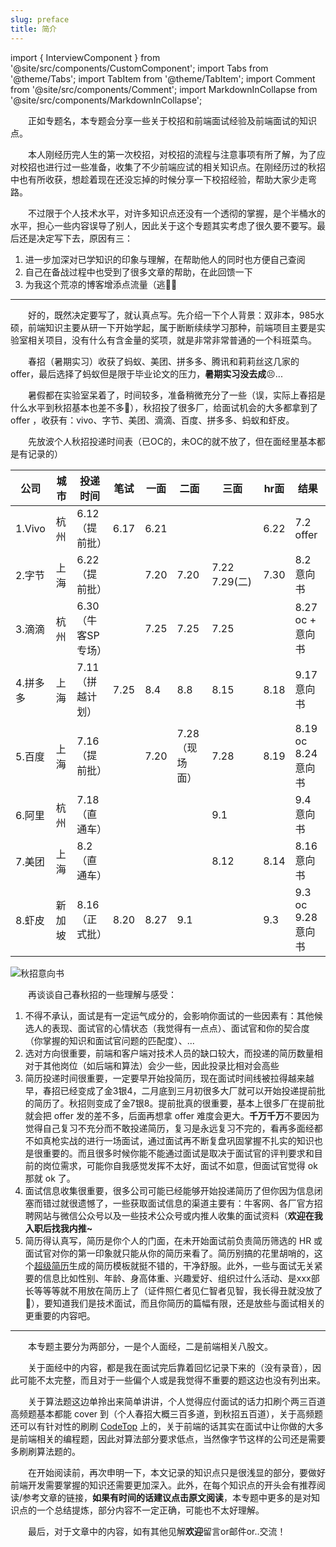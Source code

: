 ```yaml
---
slug: preface
title: 简介
---
```


import { InterviewComponent } from '@site/src/components/CustomComponent';
import Tabs from '@theme/Tabs';
import TabItem from '@theme/TabItem';
import Comment from '@site/src/components/Comment';
import MarkdownInCollapse from '@site/src/components/MarkdownInCollapse';

<InterviewComponent time="2021-09-28" />

&emsp;&emsp;正如专题名，本专题会分享一些关于校招和前端面试经验及前端面试的知识点。


&emsp;&emsp;本人刚经历完人生的第一次校招，对校招的流程与注意事项有所了解，为了应对校招也进行过一些准备，收集了不少前端应试的相关知识点。在刚经历过的秋招中也有所收获，想趁着现在还没忘掉的时候分享一下校招经验，帮助大家少走弯路。

&emsp;&emsp;不过限于个人技术水平，对许多知识点还没有一个透彻的掌握，是个半桶水的水平，担心一些内容误导了别人，因此关于这个专题其实考虑了很久要不要写。最后还是决定写下去，原因有三：

1. 进一步加深对已学知识的印象与理解，在帮助他人的同时也方便自己查阅
2. 自己在备战过程中也受到了很多文章的帮助，在此回馈一下
3. 为我这个荒凉的博客增添点流量（逃🏃💨

---

&emsp;&emsp;好的，既然决定要写了，就认真点写。先介绍一下个人背景：双非本，985水硕，前端知识主要从研一下开始学起，属于断断续续学习那种，前端项目主要是实验室相关项目，没有什么有含金量的奖项，就是非常非常普通的一个科班菜鸟。

&emsp;&emsp;春招（暑期实习）收获了蚂蚁、美团、拼多多、腾讯和莉莉丝这几家的 offer，最后选择了蚂蚁但是限于毕业论文的压力，**暑期实习没去成**😣...

&emsp;&emsp;暑假都在实验室呆着了，时间较多，准备稍微充分了一些（误，实际上春招是什么水平到秋招基本也差不多🤣），秋招投了很多厂，给面试机会的大多都拿到了 offer ，收获有：vivo、字节、美团、滴滴、百度、拼多多、蚂蚁和虾皮。

&emsp;&emsp;先放波个人秋招投递时间表（已OC的，未OC的就不放了，但在面经里基本都是有记录的）

| 公司      | 城市   | 投递时间       | 笔试   | 一面 | 二面           | 三面             | hr面 | 结果                                                        |
| --------- | ------ | -------------- | ------ | ---- | -------------- | ---------------- | ---- | ----------------------------------------------------------- |
| 1.Vivo    | 杭州   | 6.12（提前批） | 6.17   | 6.21 |                |                  | 6.22 | 7.2 offer|
| 2.字节    | 上海   | 6.22（提前批） |        | 7.20 | 7.20           | 7.22  7.29(二) | 7.30 | 8.2 意向书|
| 3.滴滴    | 杭州   | 6.30（牛客SP专场） |        | 7.25 | 7.25           | 7.25             |      | 8.27 oc + 意向书|
| 4.拼多多  | 上海   | 7.11 （拼越计划）          | 7.25   | 8.4  | 8.8            | 8.15             | 8.18 | 9.17 意向书|
| 5.百度    | 上海   | 7.16（提前批）           |        | 7.20 | 7.28（现场面） | 7.28             | 8.19 | 8.19 oc <br /> 8.24 意向书|
| 6.阿里    | 杭州   | 7.18（直通车）     |  |      |                | 9.1              |      | 9.4 意向书|
| 7.美团    | 上海   | 8.2（直通车）  |        |      |                | 8.12             | 8.14 | 8.16 意向书|
| 8.虾皮    | 新加坡 | 8.16  （正式批）         | 8.20   | 8.27 | 9.1            |                  | 9.3  | 9.3 oc <br /> 9.28 意向书|

![秋招意向书](https://gitee.com/ylea/imagehost1/raw/master/img/%E5%9B%BE%E7%89%871.png)


&emsp;&emsp;再谈谈自己春秋招的一些理解与感受：

1. 不得不承认，面试是有一定运气成分的，会影响你面试的一些因素有：其他候选人的表现、面试官的心情状态（我觉得有一点点）、面试官和你的契合度（你掌握的知识和面试官问题的匹配度）、...
2. 选对方向很重要，前端和客户端对技术人员的缺口较大，而投递的简历数量相对于其他岗位（如后端和算法）会少一些，因此投录比相对会高些
3. 简历投递时间很重要，一定要早开始投简历，现在面试时间线被拉得越来越早，春招已经变成了金3银4，二月底到三月初很多大厂就可以开始投递提前批的简历了。秋招则变成了金7银8。提前批真的很重要，基本上很多厂在提前批就会把 offer 发的差不多，后面再想拿 offer 难度会更大。**千万千万**不要因为觉得自己复习不充分而不敢投递简历，复习是永远复习不完的，看再多面经都不如真枪实战的进行一场面试，通过面试再不断复盘巩固掌握不扎实的知识也是很重要的。而且很多时候你能不能通过面试是取决于面试官的评判要求和目前的岗位需求，可能你自我感觉发挥不太好，面试不如意，但面试官觉得 ok 那就 ok 了。
4. 面试信息收集很重要，很多公司可能已经能够开始投递简历了但你因为信息闭塞而错过就很遗憾了，一些获取面试信息的渠道主要有：牛客网、各厂官方招聘网站与微信公众号以及一些技术公众号或内推人收集的面试资料（**欢迎在我入职后找我内推~**
5. 简历得认真写，简历是你个人的门面，在未开始面试前负责简历筛选的 HR 或面试官对你的第一印象就只能从你的简历来看了。简历别搞的花里胡哨的，这个[超级简历](https://www.wondercv.com/)生成的简历模板就挺不错的，干净舒服。此外，一些与面试无关紧要的信息比如性别、年龄、身高体重、兴趣爱好、组织过什么活动、是xxx部长等等等就不用放在简历上了（证件照仁者见仁智者见智，我长得丑就没放了🐒），要知道我们是技术面试，而且你简历的篇幅有限，还是放些与面试相关的更重要的内容吧。


---


&emsp;&emsp;本专题主要分为两部分，一是个人面经，二是前端相关八股文。

&emsp;&emsp;关于面经中的内容，都是我在面试完后靠着回忆记录下来的（没有录音），因此可能不太完整，而且对于一些偏个人或是我觉得不重要的题这边也没有列出来。

&emsp;&emsp;关于算法题这边单拎出来简单讲讲，个人觉得应付面试的话力扣刷个两三百道高频题基本都能 cover 到（个人春招大概三百多道，到秋招五百道），关于高频题还可以有针对性的刷刷 [CodeTop](https://codetop.cc/home) 上的，关于前端的话其实在面试中让你做的大多是前端相关的编程题，因此对算法部分要求低点，当然像字节这样的公司还是需要多刷刷算法题的。

&emsp;&emsp;在开始阅读前，再次申明一下，本文记录的知识点只是很浅显的部分，要做好前端开发需要掌握的知识还需要更加深入。此外，在每个知识点的开头会有推荐阅读/参考文章的链接，**如果有时间的话建议点击原文阅读**，本专题中更多的是对知识点的一个总结提炼，部分内容不一定正确，可能也不太好理解。

&emsp;&emsp;最后，对于文章中的内容，如有其他见解**欢迎**留言or邮件or..交流！


<Comment />

